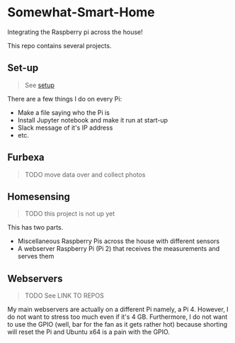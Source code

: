 # Somewhat-Smart-Home
Integrating the Raspberry pi across the house!

This repo contains several projects.

## Set-up

> See [setup](setting_up.md)

There are a few things I do on every Pi:

* Make a file saying who the Pi is
* Install Jupyter notebook and make it run at start-up
* Slack message of it's IP address
* etc.

## Furbexa

> TODO move data over and collect photos

## Homesensing

> TODO this project is not up yet

This has two parts.

* Miscellaneous Raspberry Pis across the house with different sensors
* A webserver Raspberry Pi (Pi 2) that receives the measurements and serves them

## Webservers


> TODO See LINK TO REPOS

My main webservers are actually on a different Pi namely, a Pi 4.
However, I do not want to stress too much even if it's 4 GB.
Furthermore, I do not want to use the GPIO (well, bar for the fan as it gets rather hot)
because shorting will reset the Pi and Ubuntu x64 is a pain with the GPIO.




